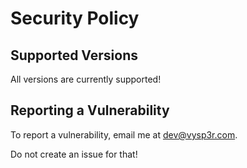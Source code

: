 # Security Policy

## Supported Versions

All versions are currently supported!

## Reporting a Vulnerability

To report a vulnerability, email me at dev@vysp3r.com.

Do not create an issue for that!
